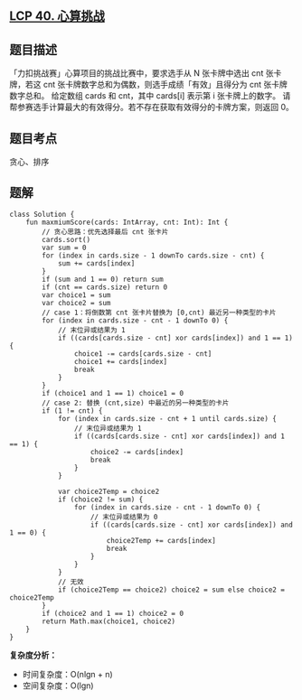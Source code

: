 ## [LCP 40. 心算挑战](https://leetcode.cn/problems/uOAnQW/description/)

## 题目描述

「力扣挑战赛」心算项目的挑战比赛中，要求选手从 N 张卡牌中选出 cnt 张卡牌，若这 cnt 张卡牌数字总和为偶数，则选手成绩「有效」且得分为 cnt 张卡牌数字总和。 给定数组 cards 和 cnt，其中 cards[i] 表示第 i 张卡牌上的数字。 请帮参赛选手计算最大的有效得分。若不存在获取有效得分的卡牌方案，则返回 0。

## 题目考点

贪心、排序

## 题解
 
```
class Solution {
    fun maxmiumScore(cards: IntArray, cnt: Int): Int {
        // 贪心思路：优先选择最后 cnt 张卡片
        cards.sort()
        var sum = 0
        for (index in cards.size - 1 downTo cards.size - cnt) {
            sum += cards[index]
        }
        if (sum and 1 == 0) return sum
        if (cnt == cards.size) return 0
        var choice1 = sum
        var choice2 = sum
        // case 1：将倒数第 cnt 张卡片替换为 [0,cnt) 最近另一种类型的卡片
        for (index in cards.size - cnt - 1 downTo 0) {
            // 末位异或结果为 1
            if ((cards[cards.size - cnt] xor cards[index]) and 1 == 1) {
                choice1 -= cards[cards.size - cnt]
                choice1 += cards[index]
                break
            }
        }
        if (choice1 and 1 == 1) choice1 = 0
        // case 2: 替换 (cnt,size) 中最近的另一种类型的卡片
        if (1 != cnt) {
            for (index in cards.size - cnt + 1 until cards.size) {
                // 末位异或结果为 1
                if ((cards[cards.size - cnt] xor cards[index]) and 1 == 1) {
                    choice2 -= cards[index]
                    break
                }
            }

            var choice2Temp = choice2
            if (choice2 != sum) {
                for (index in cards.size - cnt - 1 downTo 0) {
                    // 末位异或结果为 0
                    if ((cards[cards.size - cnt] xor cards[index]) and 1 == 0) {
                        choice2Temp += cards[index]
                        break
                    }
                }
            }
            // 无效
            if (choice2Temp == choice2) choice2 = sum else choice2 = choice2Temp
        }
        if (choice2 and 1 == 1) choice2 = 0
        return Math.max(choice1, choice2)
    }
}
```

**复杂度分析：**

- 时间复杂度：O(nlgn + n)
- 空间复杂度：O(lgn) 

